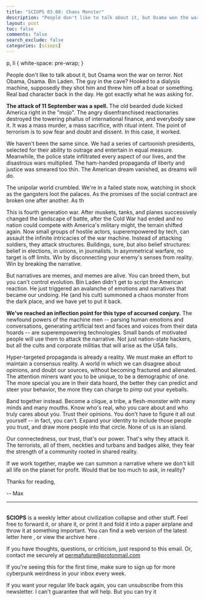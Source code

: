 ```yaml
---
title: "SCIOPS 03.08: Chaos Monster"
description: "People don't like to talk about it, but Osama won the war on terror"
layout: post
toc: false
comments: false
search_exclude: false
categories: [sciops]
---
```




 p, li { white-space: pre-wrap; }
 

 People don't like to talk about it, but Osama won the war on terror. Not Obama, Osama. Bin Laden. The guy in the cave? Hooked to a dialysis machine, supposedly they shot him and threw him off a boat or something. Real bad character back in the day. He got exactly what he was asking for.
 







**The attack of 11 September was a spell.** 
 The old bearded dude kicked America right in the "mojo". The angry disenfranchised reactionaries destroyed the towering phallus of international finance, and everybody saw it. It was a mass murder, a mass sacrifice, with ritual intent. The point of terrorism is to sow fear and doubt and dissent. In this case, it worked.
 







 We haven't been the same since. We had a series of cartoonish presidents, selected for their ability to outrage and entertain in equal measure. Meanwhile, the police state infiltrated every aspect of our lives, and the disastrous wars multiplied. The ham-handed propaganda of liberty and justice was smeared too thin. The American dream vanished, as dreams will do.
 







 The unipolar world crumbled. We're in a failed state now, watching in shock as the gangsters loot the palaces. As the promises of the social contract are broken one after another. As th
 







 This is fourth generation war. After muskets, tanks, and planes successively changed the landscape of battle, after the Cold War had ended and no nation could compete with America's military might, the terrain shifted again. Now small groups of hostile actors, superempowered by tech, can assault the infinite intricacies of the war machine. Instead of attacking soldiers, they attack structures. Buildings, sure, but also belief structures: belief in elections, in unions, in journalists. In asymmetrical warfare, no target is off limits. Win by disconnecting your enemy's senses from reality. Win by breaking the narrative.
 







 But narratives are memes, and memes are alive. You can breed them, but you can't control evolution. Bin Laden didn't get to script the American reaction. He just triggered an avalanche of emotions and narratives that became our undoing. He (and his cult) summoned a chaos monster from the dark place, and we have yet to put it back.
 







**We've reached an inflection point for this type of accursed conjury.** 
 The newfound powers of the machine men -- parsing human emotions and conversations, generating artificial text and faces and voices from their data hoards -- are superempowering technologies. Small bands of motivated people will use them to attack the narrative. Not just nation-state hackers, but all the cults and corporate militias that will arise as the USA falls.
 







 Hyper-targeted propaganda is already a reality. We must make an effort to maintain a consensus reality. A world in which we can disagree about opinions, and doubt our sources, without becoming fractured and alienated. The attention miners want you to be unique, to be a demographic of one. The more special you are in their data hoard, the better they can predict and steer your behavior, the more they can charge to pimp out your eyeballs.
 







 Band together instead. Become a clique, a tribe, a flesh-monster with many minds and many mouths. Know who's real, who you care about and who truly cares about you. Trust their opinions. You don't have to figure it all out yourself -- in fact, you can't. Expand your identity to include those people you trust, and draw more people into that circle. None of us is an island.
 







 Our connectedness, our trust, that's our power. That's why they attack it. The terrorists, all of them, neckties and turbans and badges alike, they fear the strength of a community rooted in shared reality.
 







 If we work together, maybe we can summon a narrative where we don't kill all life on the planet for profit. Would that be too much to ask, in reality?
 







 Thanks for reading,
 



 -- Max
 



  






---


###### 
**SCIOPS** 
 is a weekly letter about civilization collapse and other stuff. Feel free to forward it, or share it, or print it and fold it into a paper airplane and throw it at something important. You can find a web version of the
 latest letter here
 , or view the
 archive here
 .
 

 If you have thoughts, questions, or criticism, just respond to this email. Or, contact me securely at
 permafuture@protonmail.com


 If you're seeing this for the first time, make sure to
 sign up
 for more cyberpunk weirdness in your inbox every week.
 

 If you want your regular life back again, you can unsubscribe from this newsletter. I can't guarantee that will help. But you can try it


